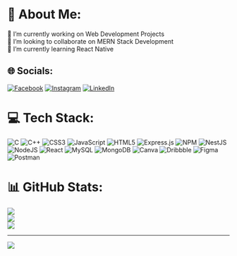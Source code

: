 # 💫 About Me:
🔭 I’m currently working on Web Development Projects<br>👯 I’m looking to collaborate on MERN Stack Development<br>🌱 I’m currently learning React Native


## 🌐 Socials:
[![Facebook](https://img.shields.io/badge/Facebook-%231877F2.svg?logo=Facebook&logoColor=white)](https://facebook.com/tushar.pathania.921) [![Instagram](https://img.shields.io/badge/Instagram-%23E4405F.svg?logo=Instagram&logoColor=white)](https://instagram.com/_tushar.pathania_) [![LinkedIn](https://img.shields.io/badge/LinkedIn-%230077B5.svg?logo=linkedin&logoColor=white)](https://linkedin.com/in/tushar-kumar-627971240) 

# 💻 Tech Stack:
![C](https://img.shields.io/badge/c-%2300599C.svg?style=for-the-badge&logo=c&logoColor=white) ![C++](https://img.shields.io/badge/c++-%2300599C.svg?style=for-the-badge&logo=c%2B%2B&logoColor=white) ![CSS3](https://img.shields.io/badge/css3-%231572B6.svg?style=for-the-badge&logo=css3&logoColor=white) ![JavaScript](https://img.shields.io/badge/javascript-%23323330.svg?style=for-the-badge&logo=javascript&logoColor=%23F7DF1E) ![HTML5](https://img.shields.io/badge/html5-%23E34F26.svg?style=for-the-badge&logo=html5&logoColor=white) ![Express.js](https://img.shields.io/badge/express.js-%23404d59.svg?style=for-the-badge&logo=express&logoColor=%2361DAFB) ![NPM](https://img.shields.io/badge/NPM-%23000000.svg?style=for-the-badge&logo=npm&logoColor=white) ![NestJS](https://img.shields.io/badge/nestjs-%23E0234E.svg?style=for-the-badge&logo=nestjs&logoColor=white) ![NodeJS](https://img.shields.io/badge/node.js-6DA55F?style=for-the-badge&logo=node.js&logoColor=white) ![React](https://img.shields.io/badge/react-%2320232a.svg?style=for-the-badge&logo=react&logoColor=%2361DAFB) ![MySQL](https://img.shields.io/badge/mysql-%2300f.svg?style=for-the-badge&logo=mysql&logoColor=white) ![MongoDB](https://img.shields.io/badge/MongoDB-%234ea94b.svg?style=for-the-badge&logo=mongodb&logoColor=white) ![Canva](https://img.shields.io/badge/Canva-%2300C4CC.svg?style=for-the-badge&logo=Canva&logoColor=white) ![Dribbble](https://img.shields.io/badge/Dribbble-EA4C89?style=for-the-badge&logo=dribbble&logoColor=white) 	![Figma](https://img.shields.io/badge/figma-%23F24E1E.svg?style=for-the-badge&logo=figma&logoColor=white) ![Postman](https://img.shields.io/badge/Postman-FF6C37?style=for-the-badge&logo=postman&logoColor=white)
# 📊 GitHub Stats:
![](https://github-readme-stats.vercel.app/api?username=tusharkumar07&theme=dark&hide_border=false&include_all_commits=true&count_private=true)<br/>
![](https://github-readme-streak-stats.herokuapp.com/?user=tusharkumar07&theme=dark&hide_border=false)<br/>
![](https://github-readme-stats.vercel.app/api/top-langs/?username=tusharkumar07&theme=dark&hide_border=false&include_all_commits=true&count_private=true&layout=compact)

---
[![](https://visitcount.itsvg.in/api?id=tusharkumar07&icon=0&color=0)](https://visitcount.itsvg.in)

<!-- Proudly created with GPRM ( https://gprm.itsvg.in ) -->
